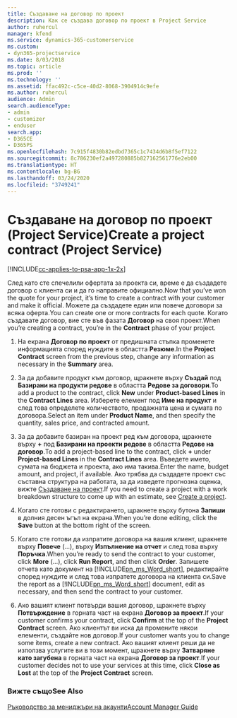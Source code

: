 ```yaml
---
title: Създаване на договор по проект
description: Как се създава договор по проект в Project Service
author: ruhercul
manager: kfend
ms.service: dynamics-365-customerservice
ms.custom:
- dyn365-projectservice
ms.date: 8/03/2018
ms.topic: article
ms.prod: ''
ms.technology: ''
ms.assetid: ffac492c-c5ce-40d2-8068-3904914c9efe
ms.author: ruhercul
audience: Admin
search.audienceType:
- admin
- customizer
- enduser
search.app:
- D365CE
- D365PS
ms.openlocfilehash: 7c915f4830b82edbd7365c1c7434d6b8f5ef7122
ms.sourcegitcommit: 8c786230ef2a497280885b827162561776e2eb00
ms.translationtype: HT
ms.contentlocale: bg-BG
ms.lasthandoff: 03/24/2020
ms.locfileid: "3749241"
---
```

# <a name="create-a-project-contract-project-service"></a><span data-ttu-id="56939-103">Създаване на договор по проект (Project Service)</span><span class="sxs-lookup"><span data-stu-id="56939-103">Create a project contract (Project Service)</span></span>

[!INCLUDE[cc-applies-to-psa-app-1x-2x](../includes/cc-applies-to-psa-app-1x-2x.md)]

<span data-ttu-id="56939-104">След като сте спечелили офертата за проекта си, време е да създадете договор с клиента си и да го направите официално.</span><span class="sxs-lookup"><span data-stu-id="56939-104">Now that you’ve won the quote for your project, it’s time to create a contract with your customer and make it official.</span></span> <span data-ttu-id="56939-105">Можете да създадете един или повече договори за всяка оферта.</span><span class="sxs-lookup"><span data-stu-id="56939-105">You can create one or more contracts for each quote.</span></span> <span data-ttu-id="56939-106">Когато създавате договор, вие сте във фазата **Договор** на своя проект.</span><span class="sxs-lookup"><span data-stu-id="56939-106">When you’re creating a contract, you’re in the **Contract** phase of your project.</span></span>  
  
1. <span data-ttu-id="56939-107">На екрана **Договор по проект** от предишната стъпка променете информацията според нуждите в областта **Резюме**.</span><span class="sxs-lookup"><span data-stu-id="56939-107">In the **Project Contract** screen from the previous step, change any information as necessary in the **Summary** area.</span></span>  
  
2. <span data-ttu-id="56939-108">За да добавите продукт към договор, щракнете върху **Създай** под **Базирани на продукти редове** в областта **Редове за договори**.</span><span class="sxs-lookup"><span data-stu-id="56939-108">To add a product to the contract, click **New** under **Product-based Lines** in the **Contract Lines** area.</span></span> <span data-ttu-id="56939-109">Изберете елемент под **Име на продукт** и след това определете количеството, продажната цена и сумата по договора.</span><span class="sxs-lookup"><span data-stu-id="56939-109">Select an item under **Product Name**, and then specify the quantity, sales price, and contracted amount.</span></span>  
  
3. <span data-ttu-id="56939-110">За да добавите базиран на проект ред към договора, щракнете върху **+** под **Базирани на проекти редове** в областта **Редове на договор**.</span><span class="sxs-lookup"><span data-stu-id="56939-110">To add a project-based line to the contract, click **+** under **Project-based Lines** in the **Contract Lines** area.</span></span> <span data-ttu-id="56939-111">Въведете името, сумата на бюджета и проекта, ако има такива.</span><span class="sxs-lookup"><span data-stu-id="56939-111">Enter the name, budget amount, and project, if available.</span></span> <span data-ttu-id="56939-112">Ако трябва да създадете проект със съставна структура на работата, за да изведете прогнозна оценка, вижте [Създаване на проект](../project-service/create-project.md).</span><span class="sxs-lookup"><span data-stu-id="56939-112">If you need to create a project with a work breakdown structure to come up with an estimate, see [Create a project](../project-service/create-project.md).</span></span>  
  
4. <span data-ttu-id="56939-113">Когато сте готови с редактирането, щракнете върху бутона **Запиши** в долния десен ъгъл на екрана.</span><span class="sxs-lookup"><span data-stu-id="56939-113">When you’re done editing, click the **Save** button at the bottom right of the screen.</span></span>  
  
5. <span data-ttu-id="56939-114">Когато сте готови да изпратите договора на вашия клиент, щракнете върху **Повече** (...), върху **Изпълнение на отчет** и след това върху **Поръчка**.</span><span class="sxs-lookup"><span data-stu-id="56939-114">When you’re ready to send the contract to your customer, click **More** (…), click **Run Report**, and then click **Order**.</span></span> <span data-ttu-id="56939-115">Запишете отчета като документ на [!INCLUDE[pn_ms_Word_short](../includes/pn-ms-word-short.md)], редактирайте според нуждите и след това изпратете договора на клиента си.</span><span class="sxs-lookup"><span data-stu-id="56939-115">Save the report as a [!INCLUDE[pn_ms_Word_short](../includes/pn-ms-word-short.md)] document, edit as necessary, and then send the contract to your customer.</span></span>  
  
6. <span data-ttu-id="56939-116">Ако вашият клиент потвърди вашия договор, щракнете върху **Потвърждение** в горната част на екрана **Договор за проект**.</span><span class="sxs-lookup"><span data-stu-id="56939-116">If your customer confirms your contract, click **Confirm** at the top of the **Project Contract** screen.</span></span> <span data-ttu-id="56939-117">Ако клиентът ви иска да промените някои елементи, създайте нов договор.</span><span class="sxs-lookup"><span data-stu-id="56939-117">If your customer wants you to change some items, create a new contract.</span></span> <span data-ttu-id="56939-118">Ако вашият клиент реши да не използва услугите ви в този момент, щракнете върху **Затваряне като загубена** в горната част на екрана **Договор за проект**.</span><span class="sxs-lookup"><span data-stu-id="56939-118">If your customer decides not to use your services at this time, click **Close as Lost** at the top of the **Project Contract** screen.</span></span>  
  
### <a name="see-also"></a><span data-ttu-id="56939-119">Вижте също</span><span class="sxs-lookup"><span data-stu-id="56939-119">See Also</span></span>  
 [<span data-ttu-id="56939-120">Ръководство за мениджъри на акаунти</span><span class="sxs-lookup"><span data-stu-id="56939-120">Account Manager Guide</span></span>](../project-service/account-manager-guide.md)
